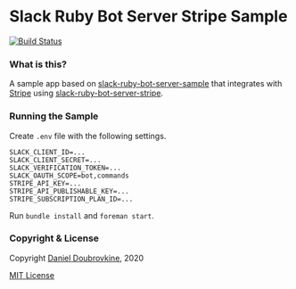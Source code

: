 Slack Ruby Bot Server Stripe Sample
===================================

[![Build Status](https://travis-ci.org/slack-ruby/slack-ruby-bot-server-stripe-sample.svg?branch=master)](https://travis-ci.org/slack-ruby/slack-ruby-bot-server-stripe-sample)

### What is this?

A sample app based on [slack-ruby-bot-server-sample](https://github.com/slack-ruby/slack-ruby-bot-server-sample) that integrates with [Stripe](https://stripe.com) using [slack-ruby-bot-server-stripe](https://github.com/slack-ruby/slack-ruby-bot-server-stripe).

### Running the Sample

Create `.env` file with the following settings.

```
SLACK_CLIENT_ID=...
SLACK_CLIENT_SECRET=...
SLACK_VERIFICATION_TOKEN=...
SLACK_OAUTH_SCOPE=bot,commands
STRIPE_API_KEY=...
STRIPE_API_PUBLISHABLE_KEY=...
STRIPE_SUBSCRIPTION_PLAN_ID=...
```

Run `bundle install` and `foreman start`.

### Copyright & License

Copyright [Daniel Doubrovkine](http://code.dblock.org), 2020

[MIT License](LICENSE)
